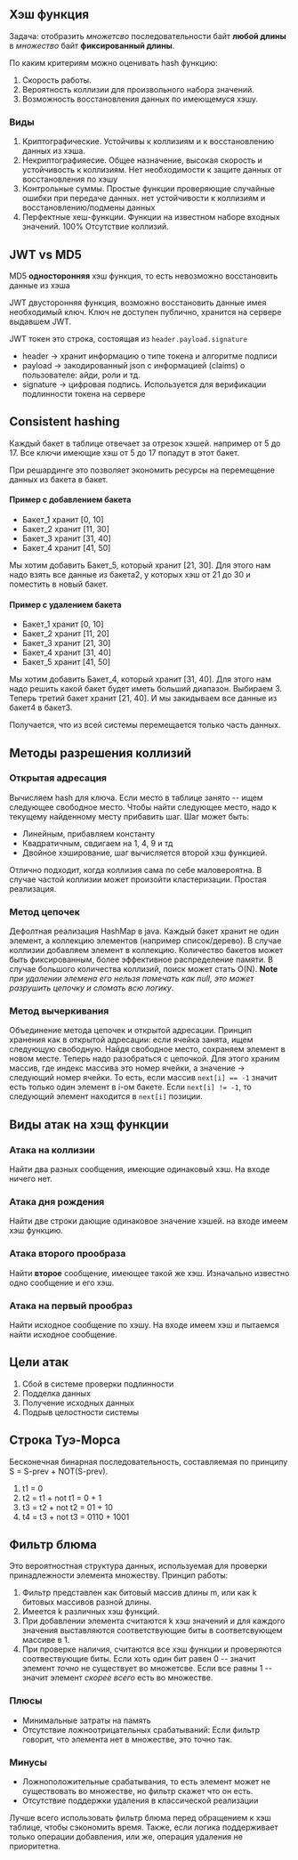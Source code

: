 ## Хэш функция
Задача: отобразить _множетсво_ последовательности байт **любой длины** в _множество_ байт **фиксированный длины**.

По каким критериям можно оценивать hash функцию:
1) Скорость работы. 
2) Вероятность коллизии для произвольного набора значений.
3) Возможность восстановления данных по имеющемуся хэшу.
### Виды
1) Криптографические. Устойчивы к коллизиям и к восстановлению данных из хэша.
2) Некриптографияесие. Общее назначение, высокая скорость и устойчивость к коллизиям. Нет необходимости к защите данных от восстановления по хэшу
3) Контрольные суммы. Простые функции проверяющие случайные ошибки при передаче данных. нет устойчивости к коллизиям и восстановлению/подмены данных
4) Перфектные хеш-функции. Функции на известном наборе входных значений. 100% Отсутствие коллизий.
## JWT vs MD5
MD5 **односторонняя** хэш функция, то есть невозможно восстановить данные из хэша

JWT двусторонняя функция, возможно восстановить данные имея необходимый ключ. Ключ не доступен публично, хранится на сервере выдавшем JWT.

JWT токен это строка, состоящая из `header.payload.signature`
- header -> хранит информацию о типе токена и алгоритме подписи
- payload -> закодированный json с информацией (claims) о пользователе: айди, роли и тд.
- signature -> цифровая подпись. Используется для верификации подлинности токена на сервере
## Consistent hashing
Каждый бакет в таблице отвечает за отрезок хэшей. например от 5 до 17. Все ключи имеющие хэш от 5 до 17 попадут в этот бакет.

При решардинге это позволяет экономить ресурсы на перемещение данных из бакета в бакет.

#### Пример с добавлением бакета
- Бакет_1 хранит [0, 10]
- Бакет_2 хранит [11, 30]
- Бакет_3 хранит [31, 40]
- Бакет_4 хранит [41, 50]

Мы хотим добавить Бакет_5, который хранит [21, 30]. 
Для этого нам надо взять все данные из бакета2, у которых хэш от 21 до 30 и поместить в новый бакет.

#### Пример с удалением бакета
- Бакет_1 хранит [0, 10]
- Бакет_2 хранит [11, 20]
- Бакет_3 хранит [21, 30]
- Бакет_4 хранит [31, 40]
- Бакет_5 хранит [41, 50]

Мы хотим добавить Бакет_4, который хранит [31, 40]. 
Для этого нам надо решить какой бакет будет иметь больший диапазон.
Выбираем 3. Теперь третий бакет хранит [21, 40]. И мы закидываем все данные из бакет4 в бакет3.

Получается, что из всей системы перемещается только часть данных.

## Методы разрешения коллизий
### Открытая адресация
Вычисляем hash для ключа. Если место в таблице занято -- ищем следующее свободное место.
Чтобы найти следующее место, надо к текущему найденному месту прибавить шаг. Шаг может быть:
- Линейным, прибавляем константу
- Квадратичным, свдигаем на 1, 4, 9 и тд
- Двойное хэширование, шаг вычисляется второй хэш функцией.

Отлично подходит, когда коллизия сама по себе маловероятна. В случае частой коллизии
может произойти кластеризации. Простая реализация.
### Метод цепочек
Дефолтная реализация HashMap в java. Каждый бакет хранит не один элемент, а коллекцию
элементов (например список/дерево). В случае коллизии добавляем элемент в коллекцию.
Количество бакетов может быть фиксированным, более эффективное распределение памяти.
В случае большого количества коллизий, поиск может стать O(N). **Note** _при удалении элемена
его нельзя помечать как null, это может разрушить цепочку и сломать всю логику_.
### Метод вычеркивания
Объединение метода цепочек и открытой адресации. Принцип хранения как в открытой адресации:
если ячейка занята, ищем следующую свободную. Найдя свободное место, сохраняем элемент в новом месте.
Теперь надо разобраться с цепочкой. Для этого храним массив, где индекс массива это номер ячейки, а значение -> следующий номер ячейки.
То есть, если массив `next[i] == -1` значит есть только один элемент в i-ом бакете.
Если `next[i] != -1`, то следующий элемент находится в `next[i]` позиции. 

## Виды атак на хэщ функции
### Атака на коллизии
Найти два разных сообщения, имеющие одинаковый хэш. На входе ничего нет.
### Атака дня рождения
Найти две строки дающие одинаковое значение хэшей. на входе имеем хэш функцию.
### Атака второго прообраза
Найти **второе** сообщение, имеющее такой же хэш. Изначально известно одно сообщение и его хэш.
### Атака на первый прообраз
Найти исходное сообщение по хэшу. На входе имеем хэш и пытаемся найти исходное сообщение.
## Цели атак
1. Сбой в системе проверки подлинности
2. Подделка данных
3. Получение исходных данных
4. Подрыв целостности системы

## Строка Туэ-Морса
Бесконечная бинарная последовательность, составляемая по принципу S = S-prev + NOT(S-prev).
1. t1 = 0
2. t2 = t1 + not t1 = 0 + 1
3. t3 = t2 + not t2 = 01 + 10
4. t4 = t3 + not t3 = 0110 + 1001

## Фильтр блюма
Это вероятностная структура данных, используемая для проверки принадлежности элемента множеству.
Принцип работы: 
1) Фильтр представлен как битовый массив длины m, или как k битовых массивов разной длины.
2) Имеется k различных хэш функций. 
3) При добавлении элемента считаются k хэш значений и для 
каждого значения выставляются соответствующие биты в соответсвующем массиве в 1. 
4) При проверке наличия, считаются все хэш функции и проверяются соотвествующие биты. 
Если хоть один бит равен 0 -- значит элемент _точно_ не существует во множетсве.
Если все равны 1 -- значит элемент _скорее всего_ есть во множестве.
### Плюсы
- Минимальные затраты на память
- Отсутствие ложноотрицательных срабатываний: Если фильтр говорит, что элемента нет в множестве, это точно так.
### Минусы
- Ложноположительные срабатывания, то есть элемент может не существовать во множестве, но фильтр скажет что он есть.
- Отсутствие поддержки удаления в классической реализации

Лучше всего использовать фильтр блюма перед обращением к хэш таблице, чтобы сэкономить время.
Также, если логика поддерживает только операции добавления, или же, операция удаления не приоритетна.


